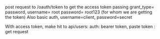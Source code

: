 post request to /oauth/token to get the access token passing grant_type= password, username= root password= root123 (for whom we are getting the token) Also basic auth, username=client, password=secret

With access token, make hit to api/users: auth: bearer token, paste token : get request